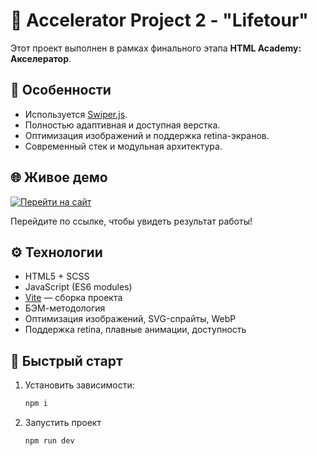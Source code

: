# 🚀 Accelerator Project 2 - "Lifetour"

Этот проект выполнен в рамках финального этапа **HTML Academy: Акселератор**.

## 📌 Особенности

- Используется [Swiper.js](https://swiperjs.com/).
- Полностью адаптивная и доступная верстка.
- Оптимизация изображений и поддержка retina-экранов.
- Современный стек и модульная архитектура.

## 🌐 Живое демо

[![Перейти на сайт](https://img.shields.io/badge/Смотреть_сайт-8957e5?style=for-the-badge&logo=github&logoColor=white)](https://kristinanoskova.github.io/accelerator-project-2/)

Перейдите по ссылке, чтобы увидеть результат работы!

## ⚙️ Технологии

- HTML5 + SCSS
- JavaScript (ES6 modules)
- [Vite](https://vitejs.dev/) — сборка проекта
- БЭМ-методология
- Оптимизация изображений, SVG-спрайты, WebP
- Поддержка retina, плавные анимации, доступность

## 🚀 Быстрый старт

1. Установить зависимости:
   ```bash
   npm i
2. Запустить проект
   ```bash
   npm run dev
